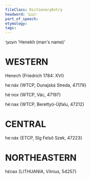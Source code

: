 ```yaml
---
fileClass: DictionaryEntry
headword: הענעך
part_of_speech: 
etymology: 
tags: 
---
```

הענעך
'Henekh (man's name)'

WESTERN
========

Henech {Friedrich 1784: XVI}

heːnáx {WTCP, Dunajská Streda, 47179}

héˑnox {WTCP, Vác, 47197}

héːnax {WTCP, Berettyó-Újfalu, 47212}

CENTRAL
========

heːnáx {ETCP, Sîg Felső Szek, 47223}

NORTHEASTERN
==============

hɛ́nax {LITHUANIA, Vilnius, 54257}